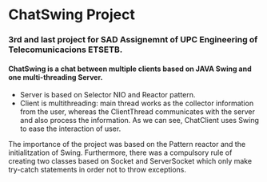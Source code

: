 # ChatSwing Project
### 3rd and last project for SAD Assignemnt of UPC Engineering of Telecomunicacions ETSETB.

#### ChatSwing is a chat between multiple clients based on JAVA Swing and one multi-threading Server.
  * Server is based on Selector NIO and Reactor pattern.
  * Client is multithreading: main thread works as the collector information from the user, whereas the ClientThread communicates with the server and also process the information.
As we can see, ChatClient uses Swing to ease the interaction of user.

The importance of the project was based on the Pattern reactor and the initialitzation of Swing.
Furthermore, there was a compulsory rule of creating two classes based on Socket and ServerSocket which only make try-catch statements in order not to throw exceptions.

